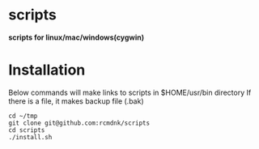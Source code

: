 scripts
=======

**scripts for linux/mac/windows(cygwin)**

# Installation

Below commands will make links to scripts in $HOME/usr/bin directory
If there is a file, it makes backup file (.bak)

    cd ~/tmp
    git clone git@github.com:rcmdnk/scripts
    cd scripts
    ./install.sh

